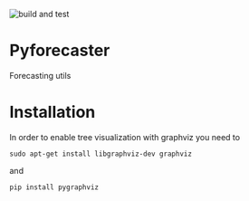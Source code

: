 ![build and test](https://github.com/nepslor/pyforecaster/actions/workflows/python-app.yml/badge.svg)

# Pyforecaster
Forecasting utils

# Installation
In order to enable tree visualization with graphviz you need to 

`sudo apt-get install libgraphviz-dev graphviz`

and 

`pip install pygraphviz`

